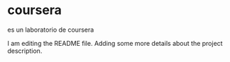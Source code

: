 # coursera
es un laboratorio de coursera

I am editing the README file. Adding some more details about the project description.
